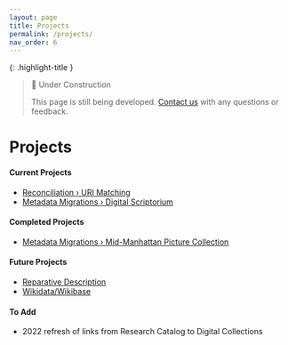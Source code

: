 ```yaml
---
layout: page
title: Projects
permalink: /projects/
nav_order: 6
---
```


{: .highlight-title }
> 🚧 Under Construction
>
> This page is still being developed. [Contact us](/metadata-documentation/contact/) with any questions or feedback.

# Projects

#### Current Projects
* [Reconciliation › URI Matching](reconciliation/#uri-matching)
* [Metadata Migrations › Digital Scriptorium](migration/#digital-scriptorium)

#### Completed Projects
* [Metadata Migrations › Mid-Manhattan Picture Collection](migration/#mid-manhattan-picture-collection)

#### Future Projects
* [Reparative Description](reparative)
* [Wikidata/Wikibase](wiki)

#### To Add
* 2022 refresh of links from Research Catalog to Digital Collections
